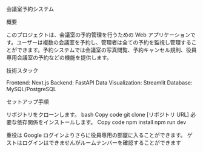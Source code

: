 会議室予約システム

概要

このプロジェクトは、会議室の予約管理を行うための Web アプリケーションです。ユーザーは複数の会議室を予約し、管理者は全ての予約を監視し管理することができます。予約システムでは会議室の写真閲覧、予約キャンセル規則、役員専用会議室の予約などの機能を提供します。

技術スタック

Frontend: Next.js
Backend: FastAPI
Data Visualization: Streamlit
Database: MySQL/PostgreSQL

セットアップ手順

リポジトリをクローンします。
bash
Copy code
git clone [リポジトリ URL]
必要な依存関係をインストールします。
Copy code
npm install
npm run dev

重役は Google ログインよりさらに役員専用の部屋に入ることができます。
ゲストはログインはできませんがルームナンバーを確認することができます
